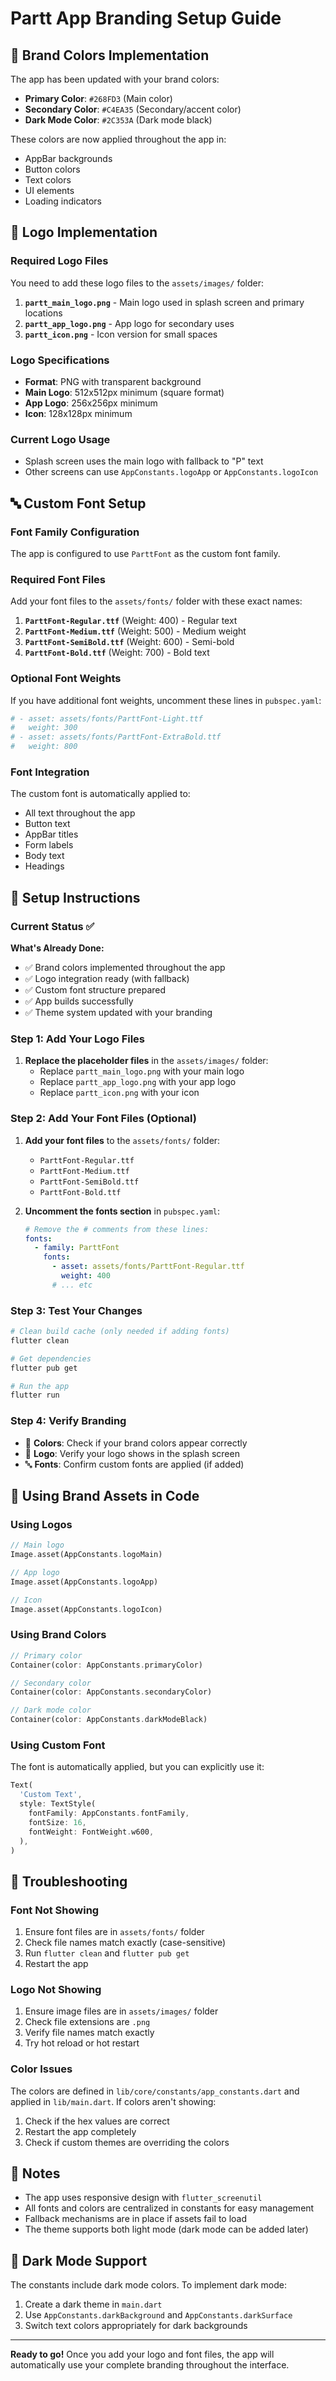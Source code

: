 # Partt App Branding Setup Guide

## 🎨 Brand Colors Implementation

The app has been updated with your brand colors:

- **Primary Color**: `#268FD3` (Main color)
- **Secondary Color**: `#C4EA35` (Secondary/accent color)
- **Dark Mode Color**: `#2C353A` (Dark mode black)

These colors are now applied throughout the app in:
- AppBar backgrounds
- Button colors
- Text colors
- UI elements
- Loading indicators

## 📱 Logo Implementation

### Required Logo Files

You need to add these logo files to the `assets/images/` folder:

1. **`partt_main_logo.png`** - Main logo used in splash screen and primary locations
2. **`partt_app_logo.png`** - App logo for secondary uses
3. **`partt_icon.png`** - Icon version for small spaces

### Logo Specifications

- **Format**: PNG with transparent background
- **Main Logo**: 512x512px minimum (square format)
- **App Logo**: 256x256px minimum
- **Icon**: 128x128px minimum

### Current Logo Usage

- Splash screen uses the main logo with fallback to "P" text
- Other screens can use `AppConstants.logoApp` or `AppConstants.logoIcon`

## 🔤 Custom Font Setup

### Font Family Configuration

The app is configured to use `ParttFont` as the custom font family.

### Required Font Files

Add your font files to the `assets/fonts/` folder with these exact names:

1. **`ParttFont-Regular.ttf`** (Weight: 400) - Regular text
2. **`ParttFont-Medium.ttf`** (Weight: 500) - Medium weight
3. **`ParttFont-SemiBold.ttf`** (Weight: 600) - Semi-bold
4. **`ParttFont-Bold.ttf`** (Weight: 700) - Bold text

### Optional Font Weights

If you have additional font weights, uncomment these lines in `pubspec.yaml`:

```yaml
# - asset: assets/fonts/ParttFont-Light.ttf
#   weight: 300
# - asset: assets/fonts/ParttFont-ExtraBold.ttf
#   weight: 800
```

### Font Integration

The custom font is automatically applied to:
- All text throughout the app
- Button text
- AppBar titles
- Form labels
- Body text
- Headings

## 🚀 Setup Instructions

### Current Status ✅

**What's Already Done:**
- ✅ Brand colors implemented throughout the app
- ✅ Logo integration ready (with fallback)
- ✅ Custom font structure prepared
- ✅ App builds successfully
- ✅ Theme system updated with your branding

### Step 1: Add Your Logo Files

1. **Replace the placeholder files** in the `assets/images/` folder:
   - Replace `partt_main_logo.png` with your main logo
   - Replace `partt_app_logo.png` with your app logo  
   - Replace `partt_icon.png` with your icon

### Step 2: Add Your Font Files (Optional)

1. **Add your font files** to the `assets/fonts/` folder:
   - `ParttFont-Regular.ttf`
   - `ParttFont-Medium.ttf` 
   - `ParttFont-SemiBold.ttf`
   - `ParttFont-Bold.ttf`

2. **Uncomment the fonts section** in `pubspec.yaml`:
   ```yaml
   # Remove the # comments from these lines:
   fonts:
     - family: ParttFont
       fonts:
         - asset: assets/fonts/ParttFont-Regular.ttf
           weight: 400
         # ... etc
   ```

### Step 3: Test Your Changes

```bash
# Clean build cache (only needed if adding fonts)
flutter clean

# Get dependencies 
flutter pub get

# Run the app
flutter run
```

### Step 4: Verify Branding

- 🎨 **Colors**: Check if your brand colors appear correctly
- 📱 **Logo**: Verify your logo shows in the splash screen
- 🔤 **Fonts**: Confirm custom fonts are applied (if added)

## 🎯 Using Brand Assets in Code

### Using Logos

```dart
// Main logo
Image.asset(AppConstants.logoMain)

// App logo
Image.asset(AppConstants.logoApp)

// Icon
Image.asset(AppConstants.logoIcon)
```

### Using Brand Colors

```dart
// Primary color
Container(color: AppConstants.primaryColor)

// Secondary color
Container(color: AppConstants.secondaryColor)

// Dark mode color
Container(color: AppConstants.darkModeBlack)
```

### Using Custom Font

The font is automatically applied, but you can explicitly use it:

```dart
Text(
  'Custom Text',
  style: TextStyle(
    fontFamily: AppConstants.fontFamily,
    fontSize: 16,
    fontWeight: FontWeight.w600,
  ),
)
```

## 🔧 Troubleshooting

### Font Not Showing

1. Ensure font files are in `assets/fonts/` folder
2. Check file names match exactly (case-sensitive)
3. Run `flutter clean` and `flutter pub get`
4. Restart the app

### Logo Not Showing

1. Ensure image files are in `assets/images/` folder
2. Check file extensions are `.png`
3. Verify file names match exactly
4. Try hot reload or hot restart

### Color Issues

The colors are defined in `lib/core/constants/app_constants.dart` and applied in `lib/main.dart`. If colors aren't showing:

1. Check if the hex values are correct
2. Restart the app completely
3. Check if custom themes are overriding the colors

## 📝 Notes

- The app uses responsive design with `flutter_screenutil`
- All fonts and colors are centralized in constants for easy management
- Fallback mechanisms are in place if assets fail to load
- The theme supports both light mode (dark mode can be added later)

## 🎨 Dark Mode Support

The constants include dark mode colors. To implement dark mode:

1. Create a dark theme in `main.dart`
2. Use `AppConstants.darkBackground` and `AppConstants.darkSurface`
3. Switch text colors appropriately for dark backgrounds

---

**Ready to go!** Once you add your logo and font files, the app will automatically use your complete branding throughout the interface.